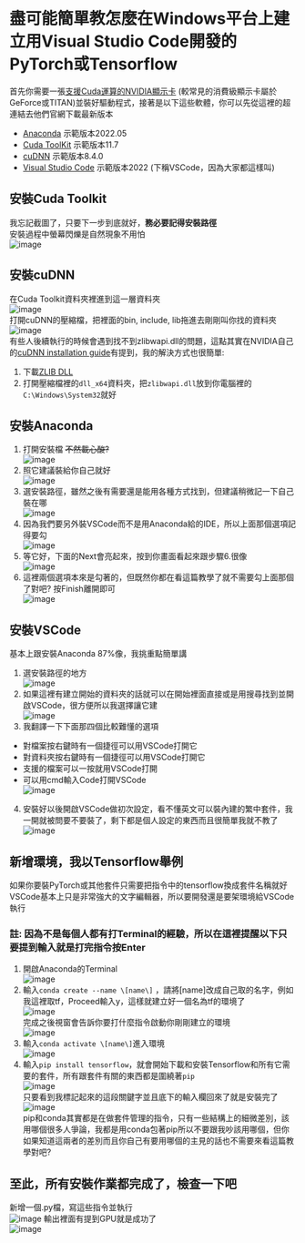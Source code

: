 # 盡可能簡單教怎麼在Windows平台上建立用Visual Studio Code開發的PyTorch或Tensorflow
首先你需要一張[支援Cuda運算的NVIDIA顯示卡](https://developer.nvidia.com/cuda-gpus) (較常見的消費級顯示卡屬於GeForce或TITAN)並裝好驅動程式，接著是以下這些軟體，你可以先從這裡的超連結去他們官網下載最新版本

- [Anaconda](https://www.anaconda.com/products/distribution)  示範版本2022.05
- [Cuda ToolKit](https://developer.nvidia.com/cuda-downloads) 示範版本11.7
- [cuDNN](https://developer.nvidia.com/rdp/cudnn-download) 示範版本8.4.0
- [Visual Studio Code](https://code.visualstudio.com/) 示範版本2022 (下稱VSCode，因為大家都這樣叫)<br>

## 安裝Cuda Toolkit
我忘記截圖了，只要下一步到底就好，__務必要記得安裝路徑__<br>
安裝過程中螢幕閃爍是自然現象不用怕<br>
![image](./img/ctk.png)<br>
## 安裝cuDNN
在Cuda Toolkit資料夾裡進到這一層資料夾<br>
![image](./img/cd0.png)<br>
打開cuDNN的壓縮檔，把裡面的bin, include, lib拖進去剛剛叫你找的資料夾<br>
![image](./img/cd1.png)<br>
有些人後續執行的時候會遇到找不到zlibwapi.dll的問題，這點其實在NVIDIA自己的[cuDNN installation guide](https://docs.nvidia.com/deeplearning/cudnn/install-guide/index.html#installwindows)有提到，我的解決方式也很簡單: <br>
1. 下載[ZLIB DLL](http://www.winimage.com/zLibDll/zlib123dllx64.zip) <br>
2. 打開壓縮檔裡的`dll_x64`資料夾，把`zlibwapi.dll`放到你電腦裡的`C:\Windows\System32`就好
## 安裝Anaconda
1. 打開安裝檔 <del>不然載心酸?</del><br>
![image](./img/a0.png)<br>
2. 照它建議裝給你自己就好<br>
![image](./img/a1.png)<br>
3. 選安裝路徑，雖然之後有需要還是能用各種方式找到，但建議稍微記一下自己裝在哪<br>
![image](./img/a2.png)<br>
4. 因為我們要另外裝VSCode而不是用Anaconda給的IDE，所以上面那個選項記得要勾<br>
![image](./img/a3.png)<br>
5. 等它好，下面的Next會亮起來，按到你畫面看起來跟步驟6.很像<br>
![image](./img/a4.png)<br>
6. 這裡兩個選項本來是勾著的，但既然你都在看這篇教學了就不需要勾上面那個了對吧? 按Finish離開即可<br>
![image](./img/a5.png)<br>
## 安裝VSCode
基本上跟安裝Anaconda 87%像，我挑重點簡單講 <br>
1. 選安裝路徑的地方<br>
![image](./img/vs0.png)<br>
2. 如果這裡有建立開始的資料夾的話就可以在開始裡面直接或是用搜尋找到並開啟VSCode，很方便所以我選擇讓它建<br>
![image](./img/vs1.png)<br>
3. 我翻譯一下下面那四個比較難懂的選項
- 對檔案按右鍵時有一個捷徑可以用VSCode打開它
- 對資料夾按右鍵時有一個捷徑可以用VSCode打開它
- 支援的檔案可以一按就用VSCode打開
- 可以用cmd輸入Code打開VSCode<br>
![image](./img/vs2.png)<br>
4. 安裝好以後開啟VSCode做初次設定，看不懂英文可以裝內建的繁中套件，我一開就被問要不要裝了，剩下都是個人設定的東西而且很簡單我就不教了<br>
![image](./img/vs3.png)<br>
## 新增環境，我以Tensorflow舉例
如果你要裝PyTorch或其他套件只需要把指令中的tensorflow換成套件名稱就好<br>
VSCode基本上只是非常強大的文字編輯器，所以要開發還是要架環境給VSCode執行 <br>
### **__註: 因為不是每個人都有打Terminal的經驗，所以在這裡提醒以下只要提到輸入就是打完指令按Enter__**
1. 開啟Anaconda的Terminal<br>
![image](./img/t0.png)<br>
2. 輸入`conda create --name \[name\]` ，請將\[name\]改成自己取的名字，例如我這裡取tf，Proceed輸入y，這樣就建立好一個名為tf的環境了<br>
![image](./img/t1.png)<br>
完成之後視窗會告訴你要打什麼指令啟動你剛剛建立的環境<br>
![image](./img/t2.png)<br>
3. 輸入`conda activate \[name\]`進入環境<br>
![image](./img/t3.png)<br>
4. 輸入`pip install tensorflow`，就會開始下載和安裝Tensorflow和所有它需要的套件，所有跟套件有關的東西都是圍繞著`pip`<br>
![image](./img/t4.png)<br>
只要看到我標記起來的這段關鍵字並且底下的輸入欄回來了就是安裝完了<br>
![image](./img/t5.png)<br>
pip和conda其實都是在做套件管理的指令，只有一些結構上的細微差別，該用哪個很多人爭論，我都是用conda包著pip所以不要跟我吵該用哪個，但你如果知道這兩者的差別而且你自己有要用哪個的主見的話也不需要來看這篇教學對吧? <br>
## 至此，所有安裝作業都完成了，檢查一下吧
新增一個.py檔，寫這些指令並執行<br>
![image](./img/testgpu0.png)
輸出裡面有提到GPU就是成功了<br>
![image](./img/testgpu1.png)
